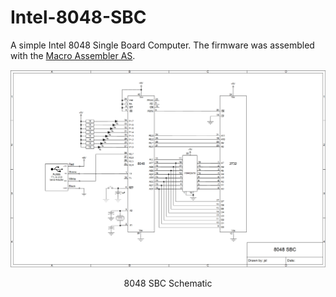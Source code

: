 # Intel-8048-SBC
A simple Intel 8048 Single Board Computer. The firmware was assembled with the [Macro Assembler AS](http://john.ccac.rwth-aachen.de:8000/as/).
<p align="center"><img src="/images/8048 SBC Schematic.png"/>
<p align="center">8048 SBC Schematic</p><br>
